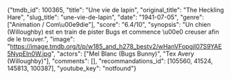 {"tmdb_id": 100365, "title": "Une vie de lapin", "original_title": "The Heckling Hare", "slug_title": "une-vie-de-lapin", "date": "1941-07-05", "genre": ["Animation / Com\u00e9die"], "score": "6.4/10", "synopsis": "Un chien (Willoughby) est en train de pister Bugs et commence \u00e0 creuser afin de le trouver.", "image": "https://image.tmdb.org/t/p/w185_and_h278_bestv2/wHanVFopgjl07S9YAE5NypEIn0W.jpg", "actors": ["Mel Blanc (Bugs Bunny)", "Tex Avery (Willoughby)"], "comments": [], "recommandations_id": [105560, 41524, 145813, 100387], "youtube_key": "notfound"}